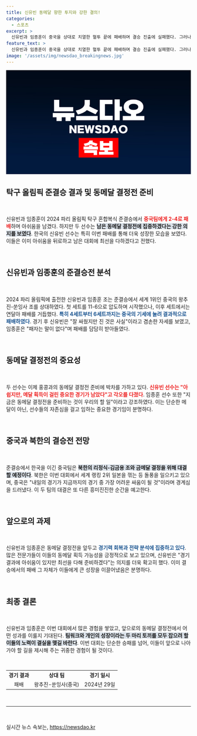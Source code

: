 ```yaml
---
title: 신유빈 동메달 향한 투지와 강한 결의!
categories:
  - 스포츠
excerpt: >
  신유빈과 임종훈이 중국을 상대로 치열한 혈투 끝에 패배하며 결승 진출에 실패했다. 그러나 두 선수는 오늘 밤 홍콩과의 동메달 결정전에 모든 열정을 쏟기로 결심했다. 이번에는 꼭! 메달 획득을 위한 의지가 불타오른다!
feature_text: >
  신유빈과 임종훈이 중국을 상대로 치열한 혈투 끝에 패배하며 결승 진출에 실패했다. 그러나 두 선수는 오늘 밤 홍콩과의 동메달 결정전에 모든 열정을 쏟기로 결심했다. 이번에는 꼭! 메달 획득을 위한 의지가 불타오른다!
image: '/assets/img/newsdao_breakingnews.jpg'
---
```


<p><img src="/assets/img/newsdao_breakingnews.jpg" alt="flaretime 속보" /></p>

<h2 data-ke-size="size26">탁구 올림픽 준결승 결과 및 동메달 결정전 준비</h2>

<p data-ke-size="size16">&nbsp;</p>

<p>신유빈과 임종훈이 2024 파리 올림픽 탁구 혼합복식 준결승에서 <b><span style="color: #ee2323;">중국팀에게 2-4로 패배</span></b>하며 아쉬움을 남겼다. 하지만 두 선수는 <b><span style="background-color: #21538527;">남은 동메달 결정전에 집중하겠다는 강한 의지를 보였다</span></b>. 한국의 신유빈 선수는 특히 이번 패배를 통해 더욱 성장한 모습을 보였다. 이들은 이미 아쉬움을 뒤로하고 남은 대회에 최선을 다하겠다고 전했다. </p>

<p data-ke-size="size16">&nbsp;</p>

<h2 data-ke-size="size26">신유빈과 임종훈의 준결승전 분석</h2>

<p data-ke-size="size16">&nbsp;</p>

<p>2024 파리 올림픽에 출전한 신유빈과 임종훈 조는 준결승에서 세계 1위인 중국의 왕추진-쑨잉사 조를 상대하였다. 첫 세트를 11-6으로 압도하며 시작했으나, 이후 세트에서는 연달아 패배를 거듭했다. <b><span style="color: #1a5490;">특히 4세트부터 6세트까지는 중국의 기세에 눌려 결과적으로 패배하였다</span></b>. 경기 후 신유빈은 "잘 싸웠지만 진 것은 사실"이라고 겸손한 자세를 보였고, 임종훈은 "패자는 말이 없다"며 패배를 담담히 받아들였다. </p>

<p data-ke-size="size16">&nbsp;</p>

<h2 data-ke-size="size26">동메달 결정전의 중요성</h2>

<p data-ke-size="size16">&nbsp;</p>

<p>두 선수는 이제 홍콩과의 동메달 결정전 준비에 박차를 가하고 있다. <b><span style="color: #ee2323;">신유빈 선수는 "아쉽지만, 메달 획득이 걸린 중요한 경기가 남았다"고 각오를 다졌다</span></b>. 임종훈 선수 또한 "지금은 동메달 결정전을 준비하는 것이 우리의 할 일"이라고 강조하였다. 이는 단순한 메달이 아닌, 선수들의 자존심을 걸고 임하는 중요한 경기임이 분명하다. </p>

<p data-ke-size="size16">&nbsp;</p>

<h2 data-ke-size="size26">중국과 북한의 결승전 전망</h2>

<p data-ke-size="size16">&nbsp;</p>

<p>준결승에서 한국을 이긴 중국팀은 <b><span style="background-color: #21538527;">북한의 리정식-김금용 조와 금메달 결정을 위해 대결할 예정이다</span></b>. 북한은 이번 대회에서 세계 랭킹 2위 일본을 꺾는 등 돌풍을 일으키고 있으며, 중국은 "내일의 경기가 지금까지의 경기 중 가장 어려운 싸움이 될 것"이라며 경계심을 드러냈다. 이 두 팀의 대결은 또 다른 흥미진진한 순간을 예고한다. </p>

<p data-ke-size="size16">&nbsp;</p>

<h2 data-ke-size="size26">앞으로의 과제</h2>

<p data-ke-size="size16">&nbsp;</p>

<p>신유빈과 임종훈은 동메달 결정전을 앞두고 <b><span style="color: #1a5490;">경기력 회복과 전략 분석에 집중하고 있다</span></b>. 많은 전문가들이 이들의 동메달 획득 가능성을 긍정적으로 보고 있으며, 신유빈은 "경기 결과에 아쉬움이 있지만 최선을 다해 준비하겠다"는 의지를 더욱 확고히 했다. 이미 결승에서의 패배 그 자체가 이들에게 큰 성장을 이끌어냈음은 분명하다.</p>

<p data-ke-size="size16">&nbsp;</p>

<h2 data-ke-size="size26">최종 결론</h2>

<p data-ke-size="size16">&nbsp;</p>

<p>신유빈과 임종훈은 이번 대회에서 많은 경험을 쌓았고, 앞으로의 동메달 결정전에서 어떤 성과를 이룰지 기대된다. <b><span style="background-color: #21538527;">팀워크와 개인의 성장이라는 두 마리 토끼를 모두 잡으려 할 이들의 노력이 결실을 맺길 바란다</span></b>. 이번 대회는 단순한 승패를 넘어, 이들이 앞으로 나아가야 할 길을 제시해 주는 귀중한 경험이 될 것이다.</p>

<p data-ke-size="size16">&nbsp;</p>

<table style="width: 100%; border-collapse: collapse;"> 
<tr> 
<td style="text-align: center; height: 17px;"><b>경기 결과</b></td> 
<td style="text-align: center; height: 17px;"><b>상대 팀</b></td> 
<td style="text-align: center; height: 17px;"><b>경기 일시</b></td> 
</tr> 
<tr> 
<td style="text-align: center; height: 17px;">패배</td> 
<td style="text-align: center; height: 17px;">왕추진-쑨잉사(중국)</td> 
<td style="text-align: center; height: 17px;">2024년 29일</td> 
</tr> 
</table> 

<p data-ke-size="size16">&nbsp;</p>

<hr/> 

<p data-ke-size="size16">&nbsp;</p>
실시간 뉴스 속보는, <a href="https://newsdao.kr" rel="dofollow">https://newsdao.kr</a>


